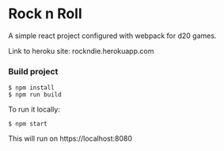 # Rock n Roll #
A simple react project configured with webpack for d20 games.

Link to heroku site: rockndie.herokuapp.com

### Build project ###
```console
$ npm install
$ npm run build
```
To run it locally:
```console
$ npm start
```
This will run on https://localhost:8080